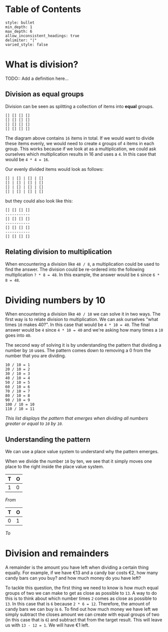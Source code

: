 # Table of Contents
```toc
style: bullet
min_depth: 1
max_depth: 6
allow_inconsistent_headings: true
delimiter: "|"
varied_style: false
```
# What is division?
TODO:: Add a definition here...

## Division as equal groups
Division can be seen as splitting a collection of items into **equal** groups.

```
[] [] [] []
[] [] [] []
[] [] [] []
[] [] [] []
```

The diagram above contains `16` items in total. If we would want to divide these items evenly, we would need to create `4` groups of `4` items in each group. This works because if we look at as a multiplication, we could ask ourselves which multiplication results in 16 and uses a `4`. In this case that would be `4 * 4 = 16`.

Our evenly divided items would look as follows:
```
[] | [] | [] | []
[] | [] | [] | []
[] | [] | [] | []
[] | [] | [] | []
```

but they could also look like this:
```
[] [] [] []
-----------
[] [] [] []
-----------
[] [] [] []
-----------
[] [] [] []
```

## Relating division to multiplication
When encountering a division like `48 / 8`, a multiplication could be used to find the answer. The division could be re-ordered into the following multiplication `? * 8 = 48`. In this example, the answer would be `6` since `6 * 8 = 48`.

# Dividing numbers by 10
When encountering a division like `40 / 10` we can solve it in two ways. The first way is to relate division to multiplication. We can ask ourselves "what times `10` makes 40?". In this case that would be `4 * 10 = 40`. The final answer would be `4` since `4 * 10 = 40` and we're asking how many times a `10` goes into `40`.

The second way of solving it is by understanding the pattern that dividing a number by `10` uses. The pattern comes down to removing a 0 from the number that you are dividing.

```
10 / 10 = 1
20 / 10 = 2
30 / 10 = 3
40 / 10 = 4
50 / 10 = 5
60 / 10 = 6
70 / 10 = 7
80 / 10 = 8
90 / 10 = 9
100 / 10 = 10
110 / 10 = 11
```
*This list displays the pattern that emerges when dividing all numbers greater or equal to `10` by `10`.*

## Understanding the pattern
We can use a place value system to understand why the pattern emerges.

When we divide the number `10` by ten, we see that it simply moves one place to the right inside the place value system.

| T | O |
|-|-|
| 1 | 0 |
*From*

| T | O |
|-|-|
| 0 | 1 |
*To*

# Division and remainders
A remainder is the amount you have left when dividing a certain thing equally. For example, if we have €13 and a candy bar costs €2, how many candy bars can you buy? and how much money do you have left?

To tackle this question, the first thing we need to know is how much equal groups of two we can make to get as close as possible to `13`. A way to do this is to think about which number times `2` comes as close as possible to `13`. In this case that is `6` because  `2 * 6 = 12`. Therefore, the amount of candy bars we can buy is `6`. To find out how much money we have left we simply subtract the closes amount we can create with equal groups of two (in this case that is `6`) and subtract that from the target result. This will leave us with `13 - 12 = 1`. We will have €1 left.